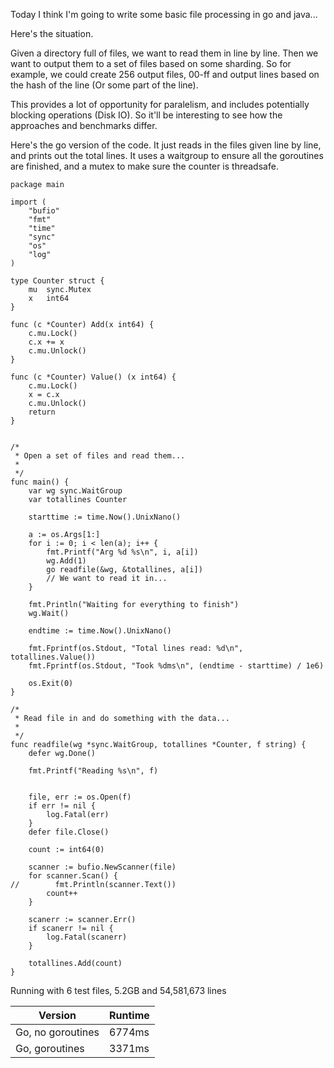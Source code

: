 
Today I think I'm going to write some basic file processing in go and java...

Here's the situation.

Given a directory full of files, we want to read them in line by line. Then we want to output them to a set of files based on some sharding.
So for example, we could create 256 output files, 00-ff and output lines based on the hash of the line (Or some part of the line).

This provides a lot of opportunity for paralelism, and includes potentially blocking operations (Disk IO). So it'll be interesting to see how the approaches
and benchmarks differ.

Here's the go version of the code. It just reads in the files given line by line, and prints out the total lines.
It uses a waitgroup to ensure all the goroutines are finished, and a mutex to make sure the counter is threadsafe.

```
package main

import (
    "bufio"
    "fmt"
    "time"
    "sync"
    "os"
    "log"
)

type Counter struct {
	mu	sync.Mutex
	x	int64
}

func (c *Counter) Add(x int64) {
	c.mu.Lock()
	c.x += x                                       
	c.mu.Unlock()
}

func (c *Counter) Value() (x int64) {
	c.mu.Lock()
	x = c.x
	c.mu.Unlock()
	return
}
	

/*
 * Open a set of files and read them...
 *
 */
func main() {
    var wg sync.WaitGroup
    var totallines Counter

    starttime := time.Now().UnixNano()

    a := os.Args[1:]
    for i := 0; i < len(a); i++ {
        fmt.Printf("Arg %d %s\n", i, a[i])
        wg.Add(1)
        go readfile(&wg, &totallines, a[i])
        // We want to read it in...
    }

    fmt.Println("Waiting for everything to finish")
    wg.Wait()

    endtime := time.Now().UnixNano()

    fmt.Fprintf(os.Stdout, "Total lines read: %d\n", totallines.Value())
    fmt.Fprintf(os.Stdout, "Took %dms\n", (endtime - starttime) / 1e6)

    os.Exit(0)
}

/*
 * Read file in and do something with the data...
 *
 */
func readfile(wg *sync.WaitGroup, totallines *Counter, f string) {
    defer wg.Done()

    fmt.Printf("Reading %s\n", f)


    file, err := os.Open(f)
    if err != nil {
        log.Fatal(err)
    }
    defer file.Close()

    count := int64(0)
    
    scanner := bufio.NewScanner(file)
    for scanner.Scan() {
//        fmt.Println(scanner.Text())
        count++
    }

    scanerr := scanner.Err()
    if scanerr != nil {
        log.Fatal(scanerr)
    }

    totallines.Add(count)
}
```

Running with 6 test files, 5.2GB and 54,581,673 lines

| Version                       | Runtime        |
| ----------------------------- | -------------- |
| Go, no goroutines             |         6774ms |
| Go, goroutines                |         3371ms |
